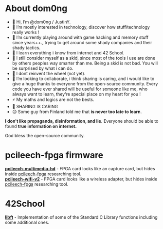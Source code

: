 # About dom0ng


- 👋 Hi, I’m @dom0ng / JustinY.
- 👀 I’m mostly interested in technology, discover how stuff/technology really works !
- 🔭  I’m currently playing around with game hacking and memory stuff since years++., trying to get around some shady companies and their shady tactics.
- 🌱 I learn everything i know from internet and 42 School.
- 👯 I still consider myself as a skid, since most of the tools i use are done by others peoples way smarter than me.
  Being a skid is not bad. You will be surprised by what i can do.
- 🤔 I dont reinvent the wheel (not yet).
- 💞️ I’m looking to collaborate, i think sharing is caring, and i would like to give a huge thanks to everyone from the open-source community. 
Every code you have ever shared will be useful for someone like me, who always want to learn, they're special place on my heart for you !
- ⚡ My maths and logics are not the bests.
- 🤍 SHARING IS CARING
- 😉 Some guy from Finland told me that **is never too late to learn**.


**I don't like propaganda, disinformation, and lie.**
Everyone should be able to found **true information on internet.**

God bless the open-source community.

# pcileech-fpga firmware 
**[pcileech-multimedia-hd](https://github.com/dom0ng/pcileech-multimedia-hd)** - FPGA card looks like an capture card, but hides inside [pcileech-fpga](https://github.com/ufrisk/pcileech-fpga) researching tool.  
**[pcileech-wifi-v2](https://github.com/dom0ng/pcileech-wifi-v2)** - FPGA card looks like a wireless adapter, but hides inside [pcileech-fpga](https://github.com/ufrisk/pcileech-fpga) researching tool.   

# 42School
**[libft](https://github.com/dom0ng/libft)** - Implementation of some of the Standard C Library functions including some additional ones.

